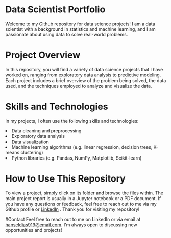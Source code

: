 <!-- - 👋 Hi, I’m @hansel-dias
- 👀 I’m interested in ...
- 🌱 I’m currently learning ...
- 💞️ I’m looking to collaborate on ...
- 📫 How to reach me ... -->

<!---
hansel-dias/hansel-dias is a ✨ special ✨ repository because its `README.md` (this file) appears on your GitHub profile.
You can click the Preview link to take a look at your changes.
--->
# Data Scientist Portfolio #
Welcome to my Github repository for data science projects! I am a data scientist with a background in statistics and machine learning, and I am passionate about using data to solve real-world problems.

# Project Overview #
In this repository, you will find a variety of data science projects that I have worked on, ranging from exploratory data analysis to predictive modeling. Each project includes a brief overview of the problem being solved, the data used, and the techniques employed to analyze and visualize the data.

# Skills and Technologies #
In my projects, I often use the following skills and technologies:

<li>Data cleaning and preprocessing </li>
<li>Exploratory data analysis </li>
<li>Data visualization </li>
<li>Machine learning algorithms (e.g. linear regression, decision trees, K-means clustering) </li>
<li>Python libraries (e.g. Pandas, NumPy, Matplotlib, Scikit-learn) </li>
 
# How to Use This Repository #
To view a project, simply click on its folder and browse the files within. The main project report is usually in a Jupyter notebook or a PDF document.
If you have any questions or feedback, feel free to reach out to me via my Github profile or <a href='https://www.linkedin.com/in/hansel-d-48211011b/'>LinkedIn</a> . Thank you for visiting my repository!

#Contact
Feel free to reach out to me on LinkedIn or via email at hanseldias919@email.com. I'm always open to discussing new opportunities and projects!
